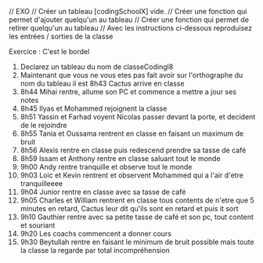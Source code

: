 // EXO
// Créer un tableau [codingSchoolX] vide.
// Créer une fonction qui permet d'ajouter quelqu'un au tableau
// Créer une fonction qui permet de retirer quelqu'un au tableau
// Avec les instructions ci-dessous reproduisez les entrées / sorties de la classe

Exercice : C'est le bordel

 1. Declarez un tableau du nom de classeCodingl8
 2. Maintenant que vous ne vous etes pas fait avoir sur l'orthographe du nom du tableau il est 8h43 Cactus 
  arrive en classe
 3. 8h44 Mihai rentre, allume son PC et commence a mettre a jour ses notes
 4. 8h45 Ilyas et Mohammed rejoignent la classe
 5. 8h51 Yassin et Farhad voyent Nicolas passer devant la porte, et decident de le rejoindre
 6. 8h55 Tania et Oussama rentrent en classe en faisant un maximum de bruit
 7. 8h56 Alexis rentre en classe puis redescend prendre sa tasse de café
 8. 8h59 Issam et Anthony rentre en classe saluant tout le monde
 9. 9h00 Andy rentre tranquille et observe tout le monde
 10. 9h03 Loic et Kevin rentrent et observent Mohammed qui a l'air d'etre tranquilleeee
 11. 9h04 Junior rentre en classe avec sa tasse de café
 12. 9h05 Charles et William rentrent en classe tous contents de n'etre que 5 minutes en retard, Cactus leur dit 
  qu'ils sont en retard et puis it sort
 13. 9h10 Gauthier rentre avec sa petite tasse de café et son pc, tout content et souriant
 14. 9h20 Les coachs commencent a donner cours
 15. 9h30 Beytullah rentre en faisant le minimum de bruit possible mais toute la classe la regarde par total incompréhension